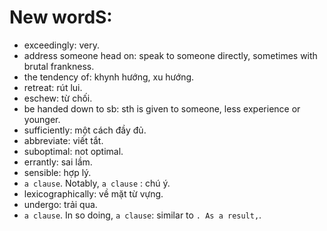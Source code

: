 # New wordS:
* exceedingly: very.
* address someone head on: speak to someone directly, sometimes with brutal frankness.
* the tendency of: khynh hướng, xu hướng.
* retreat: rút lui.
* eschew: từ chối.
* be handed down to sb: sth is given to someone, less experience or younger.
* sufficiently: một cách đầy đủ.
* abbreviate: viết tắt.
* suboptimal: not optimal.
* errantly: sai lầm.
* sensible: hợp lý.
* `a clause`. Notably, `a clause` : chú ý.
* lexicographically: về mặt từ vựng.
* undergo: trải qua.
* `a clause`. In so doing, `a clause`: similar to `. As a result,`.